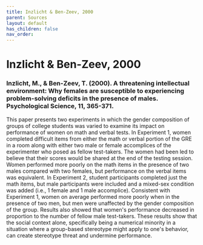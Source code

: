 ```yaml
---
title: Inzlicht & Ben-Zeev, 2000
parent: Sources
layout: default
has_children: false
nav_order: 
---
```


# Inzlicht & Ben-Zeev, 2000

### Inzlicht, M., & Ben-Zeev, T. (2000). A threatening intellectual environment: Why females are susceptible to experiencing problem-solving deficits in the presence of males. Psychological Science, 11, 365-371.

This paper presents two experiments in which the gender composition of groups of college students was varied to examine its impact on performance of women on math and verbal tests. In Experiment 1, women completed difficult items from either the math or verbal portion of the GRE in a room along with either two male or female accomplices of the experimenter who posed as fellow test-takers. The women had been led to believe that their scores would be shared at the end of the testing session. Women performed more poorly on the math items in the presence of two males compared with two females, but performance on the verbal items was equivalent. In Experiment 2, student participants completed just the math items, but male participants were included and a mixed-sex condition was added (i.e., 1 female and 1 male accomplice). Consistent with Experiment 1, women on average performed more poorly when in the presence of two men, but men were unaffected by the gender composition of the group. Results also showed that women's performance decreased in proportion to the number of fellow male test-takers. These results show that the social context alone, specifically being a numerical minority in a situation where a group-based stereotype might apply to one's behavior, can create stereotype threat and undermine performance.
